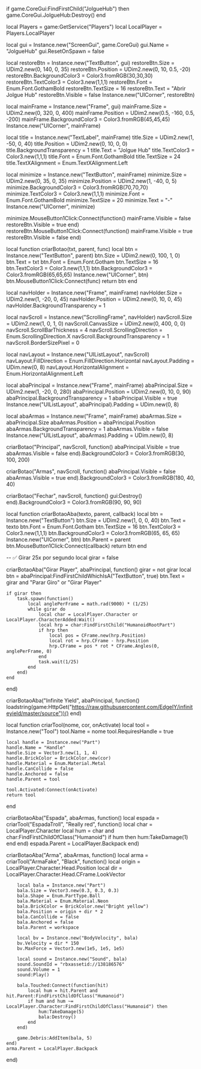 if game.CoreGui:FindFirstChild("JolgueHub") then game.CoreGui.JolgueHub:Destroy() end

local Players = game:GetService("Players")
local LocalPlayer = Players.LocalPlayer

local gui = Instance.new("ScreenGui", game.CoreGui)
gui.Name = "JolgueHub"
gui.ResetOnSpawn = false

local restoreBtn = Instance.new("TextButton", gui)
restoreBtn.Size = UDim2.new(0, 140, 0, 35)
restoreBtn.Position = UDim2.new(0, 10, 0.5, -20)
restoreBtn.BackgroundColor3 = Color3.fromRGB(30,30,30)
restoreBtn.TextColor3 = Color3.new(1,1,1)
restoreBtn.Font = Enum.Font.GothamBold
restoreBtn.TextSize = 16
restoreBtn.Text = "Abrir Jolgue Hub"
restoreBtn.Visible = false
Instance.new("UICorner", restoreBtn)

local mainFrame = Instance.new("Frame", gui)
mainFrame.Size = UDim2.new(0, 320, 0, 400)
mainFrame.Position = UDim2.new(0.5, -160, 0.5, -200)
mainFrame.BackgroundColor3 = Color3.fromRGB(45,45,45)
Instance.new("UICorner", mainFrame)

local title = Instance.new("TextLabel", mainFrame)
title.Size = UDim2.new(1, -50, 0, 40)
title.Position = UDim2.new(0, 10, 0, 0)
title.BackgroundTransparency = 1
title.Text = "Jolgue Hub"
title.TextColor3 = Color3.new(1,1,1)
title.Font = Enum.Font.GothamBold
title.TextSize = 24
title.TextXAlignment = Enum.TextXAlignment.Left

local minimize = Instance.new("TextButton", mainFrame)
minimize.Size = UDim2.new(0, 35, 0, 35)
minimize.Position = UDim2.new(1, -40, 0, 5)
minimize.BackgroundColor3 = Color3.fromRGB(70,70,70)
minimize.TextColor3 = Color3.new(1,1,1)
minimize.Font = Enum.Font.GothamBold
minimize.TextSize = 20
minimize.Text = "-"
Instance.new("UICorner", minimize)

minimize.MouseButton1Click:Connect(function()
    mainFrame.Visible = false
    restoreBtn.Visible = true
end)
restoreBtn.MouseButton1Click:Connect(function()
    mainFrame.Visible = true
    restoreBtn.Visible = false
end)

local function criarBotao(txt, parent, func)
    local btn = Instance.new("TextButton", parent)
    btn.Size = UDim2.new(0, 100, 1, 0)
    btn.Text = txt
    btn.Font = Enum.Font.Gotham
    btn.TextSize = 16
    btn.TextColor3 = Color3.new(1,1,1)
    btn.BackgroundColor3 = Color3.fromRGB(65,65,65)
    Instance.new("UICorner", btn)
    btn.MouseButton1Click:Connect(func)
    return btn
end

local navHolder = Instance.new("Frame", mainFrame)
navHolder.Size = UDim2.new(1, -20, 0, 45)
navHolder.Position = UDim2.new(0, 10, 0, 45)
navHolder.BackgroundTransparency = 1

local navScroll = Instance.new("ScrollingFrame", navHolder)
navScroll.Size = UDim2.new(1, 0, 1, 0)
navScroll.CanvasSize = UDim2.new(0, 400, 0, 0)
navScroll.ScrollBarThickness = 4
navScroll.ScrollingDirection = Enum.ScrollingDirection.X
navScroll.BackgroundTransparency = 1
navScroll.BorderSizePixel = 0

local navLayout = Instance.new("UIListLayout", navScroll)
navLayout.FillDirection = Enum.FillDirection.Horizontal
navLayout.Padding = UDim.new(0, 8)
navLayout.HorizontalAlignment = Enum.HorizontalAlignment.Left

local abaPrincipal = Instance.new("Frame", mainFrame)
abaPrincipal.Size = UDim2.new(1, -20, 0, 280)
abaPrincipal.Position = UDim2.new(0, 10, 0, 90)
abaPrincipal.BackgroundTransparency = 1
abaPrincipal.Visible = true
Instance.new("UIListLayout", abaPrincipal).Padding = UDim.new(0, 8)

local abaArmas = Instance.new("Frame", mainFrame)
abaArmas.Size = abaPrincipal.Size
abaArmas.Position = abaPrincipal.Position
abaArmas.BackgroundTransparency = 1
abaArmas.Visible = false
Instance.new("UIListLayout", abaArmas).Padding = UDim.new(0, 8)

criarBotao("Principal", navScroll, function()
    abaPrincipal.Visible = true
    abaArmas.Visible = false
end).BackgroundColor3 = Color3.fromRGB(30, 100, 200)

criarBotao("Armas", navScroll, function()
    abaPrincipal.Visible = false
    abaArmas.Visible = true
end).BackgroundColor3 = Color3.fromRGB(180, 40, 40)

criarBotao("Fechar", navScroll, function()
    gui:Destroy()
end).BackgroundColor3 = Color3.fromRGB(90, 90, 90)

local function criarBotaoAba(texto, parent, callback)
    local btn = Instance.new("TextButton")
    btn.Size = UDim2.new(1, 0, 0, 40)
    btn.Text = texto
    btn.Font = Enum.Font.Gotham
    btn.TextSize = 16
    btn.TextColor3 = Color3.new(1,1,1)
    btn.BackgroundColor3 = Color3.fromRGB(65, 65, 65)
    Instance.new("UICorner", btn)
    btn.Parent = parent
    btn.MouseButton1Click:Connect(callback)
    return btn
end

-- ✅ Girar 25x por segundo
local girar = false

criarBotaoAba("Girar Player", abaPrincipal, function()
    girar = not girar
    local btn = abaPrincipal:FindFirstChildWhichIsA("TextButton", true)
    btn.Text = girar and "Parar Giro" or "Girar Player"

    if girar then
        task.spawn(function()
            local anglePerFrame = math.rad(9000) * (1/25)
            while girar do
                local char = LocalPlayer.Character or LocalPlayer.CharacterAdded:Wait()
                local hrp = char:FindFirstChild("HumanoidRootPart")
                if hrp then
                    local pos = CFrame.new(hrp.Position)
                    local rot = hrp.CFrame - hrp.Position
                    hrp.CFrame = pos * rot * CFrame.Angles(0, anglePerFrame, 0)
                end
                task.wait(1/25)
            end
        end)
    end
end)

criarBotaoAba("Infinite Yield", abaPrincipal, function()
    loadstring(game:HttpGet("https://raw.githubusercontent.com/EdgeIY/infiniteyield/master/source"))()
end)

local function criarTool(nome, cor, onActivate)
    local tool = Instance.new("Tool")
    tool.Name = nome
    tool.RequiresHandle = true

    local handle = Instance.new("Part")
    handle.Name = "Handle"
    handle.Size = Vector3.new(1, 1, 4)
    handle.BrickColor = BrickColor.new(cor)
    handle.Material = Enum.Material.Metal
    handle.CanCollide = false
    handle.Anchored = false
    handle.Parent = tool

    tool.Activated:Connect(onActivate)
    return tool
end

criarBotaoAba("Espada", abaArmas, function()
    local espada = criarTool("EspadaTroll", "Really red", function()
        local char = LocalPlayer.Character
        local hum = char and char:FindFirstChildOfClass("Humanoid")
        if hum then hum:TakeDamage(1) end
    end)
    espada.Parent = LocalPlayer.Backpack
end)

criarBotaoAba("Arma", abaArmas, function()
    local arma = criarTool("ArmaFake", "Black", function()
        local origin = LocalPlayer.Character.Head.Position
        local dir = LocalPlayer.Character.Head.CFrame.LookVector

        local bala = Instance.new("Part")
        bala.Size = Vector3.new(0.3, 0.3, 0.3)
        bala.Shape = Enum.PartType.Ball
        bala.Material = Enum.Material.Neon
        bala.BrickColor = BrickColor.new("Bright yellow")
        bala.Position = origin + dir * 2
        bala.CanCollide = false
        bala.Anchored = false
        bala.Parent = workspace

        local bv = Instance.new("BodyVelocity", bala)
        bv.Velocity = dir * 150
        bv.MaxForce = Vector3.new(1e5, 1e5, 1e5)

        local sound = Instance.new("Sound", bala)
        sound.SoundId = "rbxassetid://138186576"
        sound.Volume = 1
        sound:Play()

        bala.Touched:Connect(function(hit)
            local hum = hit.Parent and hit.Parent:FindFirstChildOfClass("Humanoid")
            if hum and hum ~= LocalPlayer.Character:FindFirstChildOfClass("Humanoid") then
                hum:TakeDamage(5)
                bala:Destroy()
            end
        end)

        game.Debris:AddItem(bala, 5)
    end)
    arma.Parent = LocalPlayer.Backpack
end)
